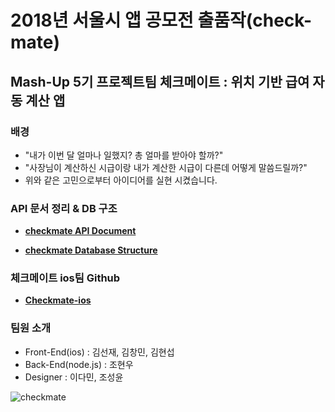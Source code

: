 # 2018년 서울시 앱 공모전 출품작(check-mate)

## Mash-Up 5기 프로젝트팀 체크메이트 : 위치 기반 급여 자동 계산 앱

### 배경
 - "내가 이번 달 얼마나 일했지? 총 얼마를 받아야 할까?"
 - "사장님이 계산하신 시급이랑 내가 계산한 시급이 다른데 어떻게 말씀드릴까?"  
 - 위와 같은 고민으로부터 아이디어를 실현 시켰습니다.

### API 문서 정리 & DB 구조

 - **[checkmate API Document](https://github.com/mash-up-kr/checkmate-backend/wiki/checkmate-API-Document)**

 - **[checkmate Database Structure](https://github.com/mash-up-kr/checkmate-backend/wiki/checkmate-Database-Structure)**
 
### 체크메이트 ios팀 Github

 - **[Checkmate-ios](https://github.com/mash-up-kr/Checkmate-ios)**

### 팀원 소개
- Front-End(ios) : 김선재, 김창민, 김현섭
- Back-End(node.js) : 조현우
- Designer : 이다민, 조성윤

![checkmate](https://user-images.githubusercontent.com/36880294/43879776-84c9254e-9be0-11e8-9ac5-2e128f58ee22.png)
